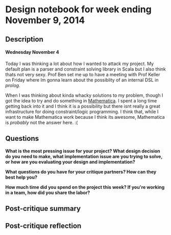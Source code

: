 # Design notebook for week ending November 9, 2014

## Description

#### Wednesday November 4
Today I was thinking a lot about how I wanted to attack my project. My default plan is a parser and constraint solving library in Scala but I also think thats not very sexy. Prof Ben set me up to have a meeting with Prof Keller on Friday where Im gonna learn about the possiblity of an internal DSL in _prolog_.

When I was thinking about kinda whacky solutions to my problem, though I got the idea to try and do something in [Mathematica](https://www.wolfram.com/mathematica/). I spent a long time getting back into it and I think it is a possibility but there isnt really a great infrastructure for doing constraint/logic programming. I think that, while I want to make Mathematica work because I think its awesome, Mathematica is _probably_ not the answer here. :(

## Questions

**What is the most pressing issue for your project? What design decision do
you need to make, what implementation issue are you trying to solve, or how
are you evaluating your design and implementation?**

**What questions do you have for your critique partners? How can they best help
you?**

**How much time did you spend on the project this week? If you're working in a
team, how did you share the labor?**

## Post-critique summary

## Post-critique reflection
